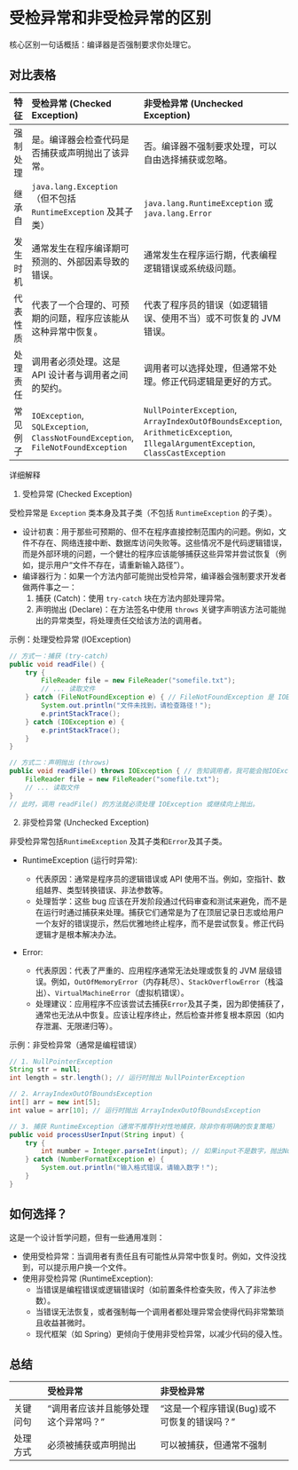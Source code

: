 # 受检异常和非受检异常的区别

核心区别一句话概括：编译器是否强制要求你处理它。

## 对比表格

| 特征     | 受检异常 (Checked Exception)                                                     | 非受检异常 (Unchecked Exception)                                                                                                  |
| :------- | :------------------------------------------------------------------------------- | :-------------------------------------------------------------------------------------------------------------------------------- |
| 强制处理 | 是。编译器会检查代码是否捕获或声明抛出了该异常。                                 | 否。编译器不强制要求处理，可以自由选择捕获或忽略。                                                                                |
| 继承自   | `java.lang.Exception` （但不包括 `RuntimeException` 及其子类）                   | `java.lang.RuntimeException` 或 `java.lang.Error`                                                                                 |
| 发生时机 | 通常发生在程序编译期可预测的、外部因素导致的错误。                               | 通常发生在程序运行期，代表编程逻辑错误或系统级问题。                                                                              |
| 代表性质 | 代表了一个合理的、可预期的问题，程序应该能从这种异常中恢复。                     | 代表了程序员的错误（如逻辑错误、使用不当）或不可恢复的 JVM 错误。                                                                 |
| 处理责任 | 调用者必须处理。这是 API 设计者与调用者之间的契约。                              | 调用者可以选择处理，但通常不处理。修正代码逻辑是更好的方式。                                                                      |
| 常见例子 | `IOException`, `SQLException`, `ClassNotFoundException`, `FileNotFoundException` | `NullPointerException`, `ArrayIndexOutOfBoundsException`, `ArithmeticException`, `IllegalArgumentException`, `ClassCastException` |

详细解释

1. 受检异常 (Checked Exception)

受检异常是 `Exception` 类本身及其子类（不包括 `RuntimeException` 的子类）。

- 设计初衷：用于那些可预期的、但不在程序直接控制范围内的问题。例如，文件不存在、网络连接中断、数据库访问失败等。这些情况不是代码逻辑错误，而是外部环境的问题，一个健壮的程序应该能够捕获这些异常并尝试恢复（例如，提示用户“文件不存在，请重新输入路径”）。
- 编译器行为：如果一个方法内部可能抛出受检异常，编译器会强制要求开发者做两件事之一：
  1.  捕获 (Catch)：使用 `try-catch` 块在方法内部处理异常。
  2.  声明抛出 (Declare)：在方法签名中使用 `throws` 关键字声明该方法可能抛出的异常类型，将处理责任交给该方法的调用者。

示例：处理受检异常 (IOException)

```java
// 方式一：捕获 (try-catch)
public void readFile() {
    try {
        FileReader file = new FileReader("somefile.txt");
        // ... 读取文件
    } catch (FileNotFoundException e) { // FileNotFoundException 是 IOException 的子类
        System.out.println("文件未找到，请检查路径！");
        e.printStackTrace();
    } catch (IOException e) {
        e.printStackTrace();
    }
}

// 方式二：声明抛出 (throws)
public void readFile() throws IOException { // 告知调用者，我可能会抛IOException
    FileReader file = new FileReader("somefile.txt");
    // ... 读取文件
}
// 此时，调用 readFile() 的方法就必须处理 IOException 或继续向上抛出。
```

2. 非受检异常 (Unchecked Exception)

非受检异常包括`RuntimeException` 及其子类和`Error`及其子类。

- RuntimeException (运行时异常):

  - 代表原因：通常是程序员的逻辑错误或 API 使用不当。例如，空指针、数组越界、类型转换错误、非法参数等。
  - 处理哲学：这些 bug 应该在开发阶段通过代码审查和测试来避免，而不是在运行时通过捕获来处理。捕获它们通常是为了在顶层记录日志或给用户一个友好的错误提示，然后优雅地终止程序，而不是尝试恢复。修正代码逻辑才是根本解决办法。

- Error:
  - 代表原因：代表了严重的、应用程序通常无法处理或恢复的 JVM 层级错误。例如，`OutOfMemoryError`（内存耗尽）、`StackOverflowError`（栈溢出）、`VirtualMachineError`（虚拟机错误）。
  - 处理建议：应用程序不应该尝试去捕获`Error`及其子类，因为即使捕获了，通常也无法从中恢复。应该让程序终止，然后检查并修复根本原因（如内存泄漏、无限递归等）。

示例：非受检异常（通常是编程错误）

```java
// 1. NullPointerException
String str = null;
int length = str.length(); // 运行时抛出 NullPointerException

// 2. ArrayIndexOutOfBoundsException
int[] arr = new int[5];
int value = arr[10]; // 运行时抛出 ArrayIndexOutOfBoundsException

// 3. 捕获 RuntimeException（通常不推荐针对性地捕获，除非你有明确的恢复策略）
public void processUserInput(String input) {
    try {
        int number = Integer.parseInt(input); // 如果input不是数字，抛出NumberFormatException
    } catch (NumberFormatException e) {
        System.out.println("输入格式错误，请输入数字！");
    }
}
```

## 如何选择？

这是一个设计哲学问题，但有一些通用准则：

- 使用受检异常：当调用者有责任且有可能性从异常中恢复时。例如，文件没找到，可以提示用户换一个文件。
- 使用非受检异常 (RuntimeException):
  - 当错误是编程错误或逻辑错误时（如前置条件检查失败，传入了非法参数）。
  - 当错误无法恢复，或者强制每一个调用者都处理异常会使得代码非常繁琐且收益甚微时。
  - 现代框架（如 Spring）更倾向于使用非受检异常，以减少代码的侵入性。

## 总结

|          | 受检异常                             | 非受检异常                                  |
| :------- | :----------------------------------- | :------------------------------------------ |
| 关键问句 | “调用者应该并且能够处理这个异常吗？” | “这是一个程序错误(Bug)或不可恢复的错误吗？” |
| 处理方式 | 必须被捕获或声明抛出                 | 可以被捕获，但通常不强制                    |
